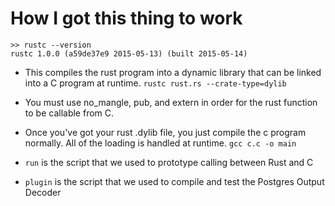 # How I got this thing to work

```
>> rustc --version
rustc 1.0.0 (a59de37e9 2015-05-13) (built 2015-05-14)
```

* This compiles the rust program into a dynamic library that can be linked into a C program at runtime. `rustc rust.rs --crate-type=dylib`

* You must use no_mangle, pub, and extern in order for the rust function to be callable from C.

* Once you've got your rust .dylib file, you just compile the c program normally. All of the loading is handled at runtime. `gcc c.c -o main`

* `run` is the script that we used to prototype calling between Rust and C
* `plugin` is the script that we used to compile and test the Postgres Output Decoder
